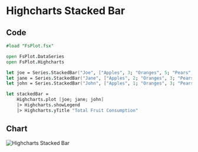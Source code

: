 Highcharts Stacked Bar
======================

Code
----

```fsharp
#load "FsPlot.fsx"

open FsPlot.DataSeries
open FsPlot.Highcharts

let joe = Series.StackedBar("Joe", ["Apples", 3; "Oranges", 5; "Pears", 2; "Bananas", 2])
let jane = Series.StackedBar("Jane", ["Apples", 2; "Oranges", 3; "Pears", 1; "Bananas", 3])
let john = Series.StackedBar("John", ["Apples", 1; "Oranges", 3; "Pears", 4; "Bananas", 4])

let stackedBar =
    Highcharts.plot [joe; jane; john]
    |> Highcharts.showLegend
    |> Highcharts.yTitle "Total Fruit Consumption"
```
Chart
-----

![Highcharts Stacked Bar](https://raw.github.com/TahaHachana/FsPlot/master/screenshots/HighchartsStackedBar.PNG)